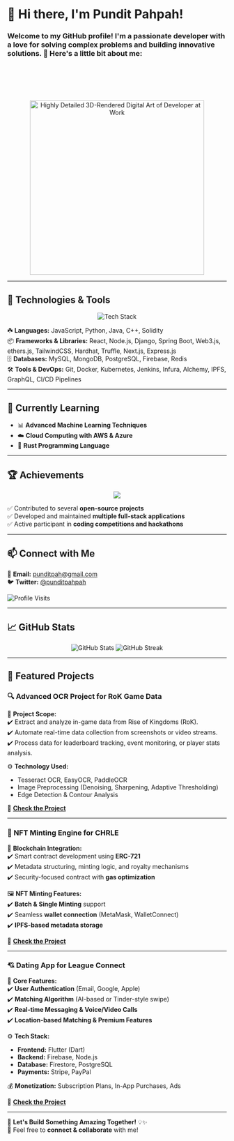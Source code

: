 # 👋 Hi there, I'm Pundit Pahpah!

<p><h3> Welcome to my GitHub profile! I'm a passionate developer with a love for solving complex problems and building innovative solutions. 🚀 Here's a little bit about me: </h3></p> <br><br><br><br>



<p align="center">
  <img src="https://media1.giphy.com/media/v1.Y2lkPTc5MGI3NjExenZwYnIweWUzc2xmdW1zbTRvdzN0YTRteTR6Ym55Zzc0MWluczg2ZCZlcD12MV9pbnRlcm5hbF9naWZfYnlfaWQmY3Q9Zw/ytBoIyQ7ArpRirP0oh/giphy.gif" width="400" alt="Highly Detailed 3D-Rendered Digital Art of Developer at Work">
</p>

---

## 🔧 Technologies & Tools

<p align="center">
  <img src="https://skillicons.dev/icons?i=js,python,java,cpp,solidity,react,nodejs,django,spring,mysql,mongodb,postgres,docker,kubernetes,git,jenkins,aws,azure,rust,hardhat,web3,ethers,ipfs,graphql&perline=6" alt="Tech Stack">
</p>



☘️ **Languages:** JavaScript, Python, Java, C++, Solidity  
📦 **Frameworks & Libraries:** React, Node.js, Django, Spring Boot, Web3.js, ethers.js, TailwindCSS, Hardhat, Truffle, Next.js, Express.js  
🗄 **Databases:** MySQL, MongoDB, PostgreSQL, Firebase, Redis  
🛠 **Tools & DevOps:** Git, Docker, Kubernetes, Jenkins, Infura, Alchemy, IPFS, GraphQL, CI/CD Pipelines  

---

## 🌱 Currently Learning

- 📊 **Advanced Machine Learning Techniques**
- ☁️ **Cloud Computing with AWS & Azure**
- 🦀 **Rust Programming Language**

---

## 🏆 Achievements

<p align="center">
  <img src="https://readme-typing-svg.herokuapp.com?font=Fira+Code&weight=500&size=22&pause=1000&center=true&vCenter=true&width=600&height=50&lines=🏆+Achievements;+🚀+Open-source+Contributor;+💡+Hackathon+Winner;+🔥+Built+Multiple+Full-stack+Apps" />
</p>

✅ Contributed to several **open-source projects**  
✅ Developed and maintained **multiple full-stack applications**  
✅ Active participant in **coding competitions and hackathons**  

---

## 📫 Connect with Me

📧 **Email:** [punditpah@gmail.com](mailto:punditpah@gmail.com)  
🐦 **Twitter:** [@punditpahpah](https://twitter.com/punditpahpah)  

![Profile Visits](https://komarev.com/ghpvc/?username=punditpahpah&label=Profile%20Views&color=blue&style=flat)

---

## 📈 GitHub Stats

<p align="center">
  <img src="https://github-readme-stats.vercel.app/api?username=punditpahpah&show_icons=true&theme=radical" alt="GitHub Stats"/>
  <img src="https://github-readme-streak-stats.herokuapp.com/?user=punditpahpah&theme=radical" alt="GitHub Streak"/>
</p>

---

## 🚀 Featured Projects

### 🔍 Advanced OCR Project for RoK Game Data

📌 **Project Scope:**  
✔️ Extract and analyze in-game data from Rise of Kingdoms (RoK).  
✔️ Automate real-time data collection from screenshots or video streams.  
✔️ Process data for leaderboard tracking, event monitoring, or player stats analysis.  

⚙️ **Technology Used:**  
- Tesseract OCR, EasyOCR, PaddleOCR  
- Image Preprocessing (Denoising, Sharpening, Adaptive Thresholding)  
- Edge Detection & Contour Analysis  

🔗 **[Check the Project](https://github.com/punditpahpah/OCR-RokGame-Scanner)**

---

### 🎨 NFT Minting Engine for CHRLE

📌 **Blockchain Integration:**  
✔️ Smart contract development using **ERC-721**  
✔️ Metadata structuring, minting logic, and royalty mechanisms  
✔️ Security-focused contract with **gas optimization**  

🖼 **NFT Minting Features:**  
✔️ **Batch & Single Minting** support  
✔️ Seamless **wallet connection** (MetaMask, WalletConnect)  
✔️ **IPFS-based metadata storage**  

🔗 **[Check the Project](https://github.com/punditpahpah/CHRLE-Nft-Minting)**

---

### 💘 Dating App for League Connect

📌 **Core Features:**  
✔️ **User Authentication** (Email, Google, Apple)  
✔️ **Matching Algorithm** (AI-based or Tinder-style swipe)  
✔️ **Real-time Messaging & Voice/Video Calls**  
✔️ **Location-based Matching & Premium Features**  

⚙️ **Tech Stack:**  
- **Frontend:** Flutter (Dart)  
- **Backend:** Firebase, Node.js  
- **Database:** Firestore, PostgreSQL  
- **Payments:** Stripe, PayPal  

💰 **Monetization:** Subscription Plans, In-App Purchases, Ads  

🔗 **[Check the Project](https://github.com/punditpahpah/league-connect)**

---

🚀 **Let's Build Something Amazing Together!** 💡✨  
💬 Feel free to **connect & collaborate** with me!
